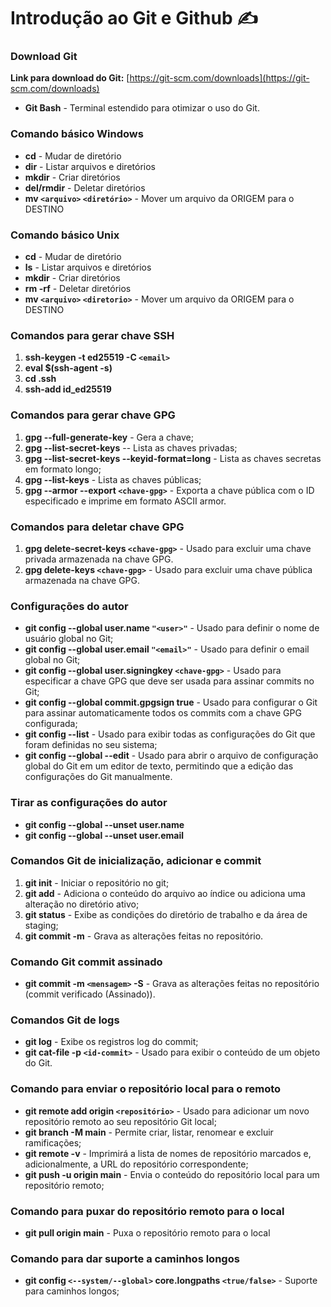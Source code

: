 # Introdução ao Git e Github ✍️

### Download Git

**Link para download do Git:** [https://git-scm.com/downloads](https://git-scm.com/downloads)

- **Git Bash** - Terminal estendido para otimizar o uso do Git.

### Comando básico Windows

- **cd** - Mudar de diretório
- **dir** - Listar arquivos e diretórios
- **mkdir** - Criar diretórios
- **del/rmdir** - Deletar diretórios
- **mv `<arquivo>` `<diretório>`** - Mover um arquivo da ORIGEM para o DESTINO

### Comando básico Unix

- **cd** - Mudar de diretório
- **ls** - Listar arquivos e diretórios
- **mkdir** - Criar diretórios
- **rm -rf** - Deletar diretórios
- **mv `<arquivo>` `<diretorio>`** - Mover um arquivo da ORIGEM para o DESTINO

### Comandos para gerar chave SSH

1. **ssh-keygen -t ed25519 -C `<email>`**
2. **eval $(ssh-agent -s)**
3. **cd .ssh**
4. **ssh-add id_ed25519**

### Comandos para gerar chave GPG

1. **gpg --full-generate-key** - Gera a chave;
2. **gpg --list-secret-keys** -- Lista as chaves privadas;
3. **gpg --list-secret-keys --keyid-format=long** - Lista as chaves secretas em formato longo;
4. **gpg --list-keys** - Lista as chaves públicas;
5. **gpg --armor --export `<chave-gpg>`** - Exporta a chave pública com o ID especificado e imprime em formato ASCII armor.

### Comandos para deletar chave GPG

1. **gpg delete-secret-keys `<chave-gpg>`** - Usado para excluir uma chave privada armazenada na chave GPG.
2. **gpg delete-keys `<chave-gpg>`** - Usado para excluir uma chave pública armazenada na chave GPG.

### Configurações do autor

- **git config --global user.name `"<user>"`** - Usado para definir o nome de usuário global no Git;
- **git config --global user.email `"<email>"`** - Usado para definir o email global no Git;
- **git config --global user.signingkey `<chave-gpg>`** - Usado para especificar a chave GPG que deve ser usada para assinar commits no Git;
- **git config --global commit.gpgsign true** - Usado para configurar o Git para assinar automaticamente todos os commits com a chave GPG configurada;
- **git config --list** - Usado para exibir todas as configurações do Git que foram definidas no seu sistema;
- **git config --global --edit** - Usado para abrir o arquivo de configuração global do Git em um editor de texto, permitindo que a edição das configurações do Git manualmente.

### Tirar as configurações do autor

- **git config --global --unset user.name**
- **git config --global --unset user.email**

### Comandos Git de inicialização, adicionar e commit

1. **git init** - Iniciar o repositório no git;
2. **git add** - Adiciona o conteúdo do arquivo ao índice ou adiciona uma alteração no diretório ativo;
3. **git status** - Exibe as condições do diretório de trabalho e da área de staging;
4. **git commit -m** - Grava as alterações feitas no repositório.

### Comando Git commit assinado

- **git commit -m `<mensagem>` -S** - Grava as alterações feitas no repositório (commit verificado (Assinado)).

### Comandos Git de logs

- **git log** - Exibe os registros log do commit;
- **git cat-file -p `<id-commit>`** - Usado para exibir o conteúdo de um objeto do Git.

### Comando para enviar o repositório local para o remoto

- **git remote add origin `<repositório>`** - Usado para adicionar um novo repositório remoto ao seu repositório Git local;
- **git branch -M main** - Permite criar, listar, renomear e excluir ramificações;
- **git remote -v** - Imprimirá a lista de nomes de repositório marcados e, adicionalmente, a URL do repositório correspondente;
- **git push -u origin main** - Envia o conteúdo do repositório local para um repositório remoto;

### Comando para puxar do repositório remoto para o local

- **git pull origin main** - Puxa o repositório remoto para o local

### Comando para dar suporte a caminhos longos

- **git config `<--system/--global>` core.longpaths `<true/false>`** - Suporte para caminhos longos;
